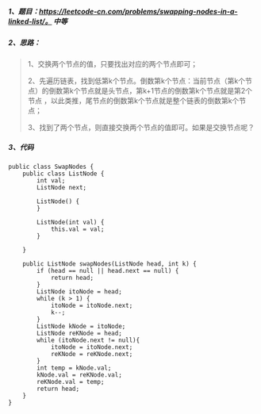 ##### 1、题目：https://leetcode-cn.com/problems/swapping-nodes-in-a-linked-list/。   中等 
##### 2、思路：
> 1、交换两个节点的值，只要找出对应的两个节点即可；
>
> 2、先遍历链表，找到低第k个节点。倒数第k个节点：当前节点（第k个节点）的倒数第k个节点就是头节点，第k+1节点的倒数第k个节点就是第2个节点
，以此类推，尾节点的倒数第k个节点就是整个链表的倒数第k个节点；
>
> 3、找到了两个节点，则直接交换两个节点的值即可。如果是交换节点呢？
##### 3、代码
```
public class SwapNodes {
    public class ListNode {
        int val;
        ListNode next;

        ListNode() {
        }

        ListNode(int val) {
            this.val = val;
        }

    }

    public ListNode swapNodes(ListNode head, int k) {
        if (head == null || head.next == null) {
            return head;
        }
        ListNode itoNode = head;
        while (k > 1) {
            itoNode = itoNode.next;
            k--;
        }
        ListNode kNode = itoNode;
        ListNode reKNode = head;
        while (itoNode.next != null){
            itoNode = itoNode.next;
            reKNode = reKNode.next;
        }
        int temp = kNode.val;
        kNode.val = reKNode.val;
        reKNode.val = temp;
        return head;
    }
}
```
